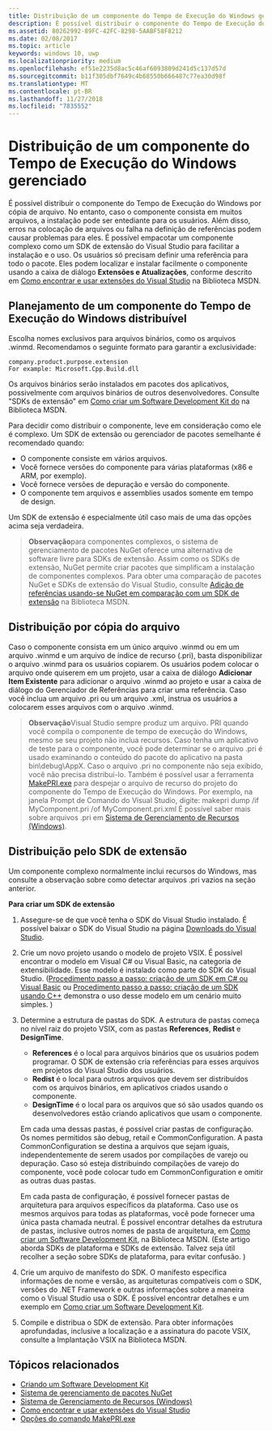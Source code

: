 ```yaml
---
title: Distribuição de um componente do Tempo de Execução do Windows gerenciado
description: É possível distribuir o componente do Tempo de Execução do Windows por cópia de arquivo.
ms.assetid: 80262992-89FC-42FC-8298-5AABF58F8212
ms.date: 02/08/2017
ms.topic: article
keywords: windows 10, uwp
ms.localizationpriority: medium
ms.openlocfilehash: ef51e2235d8ac5c46af6093809d241d5c137d57d
ms.sourcegitcommit: b11f305dbf7649c4b68550b666487c77ea30d98f
ms.translationtype: MT
ms.contentlocale: pt-BR
ms.lasthandoff: 11/27/2018
ms.locfileid: "7835552"
---
```

# <a name="distributing-a-managed-windows-runtime-component"></a>Distribuição de um componente do Tempo de Execução do Windows gerenciado



É possível distribuir o componente do Tempo de Execução do Windows por cópia de arquivo. No entanto, caso o componente consista em muitos arquivos, a instalação pode ser entediante para os usuários. Além disso, erros na colocação de arquivos ou falha na definição de referências podem causar problemas para eles. É possível empacotar um componente complexo como um SDK de extensão do Visual Studio para facilitar a instalação e o uso. Os usuários só precisam definir uma referência para todo o pacote. Eles podem localizar e instalar facilmente o componente usando a caixa de diálogo **Extensões e Atualizações**, conforme descrito em [Como encontrar e usar extensões do Visual Studio](https://msdn.microsoft.com/library/vstudio/dd293638.aspx) na Biblioteca MSDN.

## <a name="planning-a-distributable-windows-runtime-component"></a>Planejamento de um componente do Tempo de Execução do Windows distribuível

Escolha nomes exclusivos para arquivos binários, como os arquivos .winmd. Recomendamos o seguinte formato para garantir a exclusividade:

``` syntax
company.product.purpose.extension
For example: Microsoft.Cpp.Build.dll
```

Os arquivos binários serão instalados em pacotes dos aplicativos, possivelmente com arquivos binários de outros desenvolvedores. Consulte "SDKs de extensão" em [Como criar um Software Development Kit do](https://msdn.microsoft.com/library/hh768146.aspx) na Biblioteca MSDN.

Para decidir como distribuir o componente, leve em consideração como ele é complexo. Um SDK de extensão ou gerenciador de pacotes semelhante é recomendado quando:

-   O componente consiste em vários arquivos.
-   Você fornece versões do componente para várias plataformas (x86 e ARM, por exemplo).
-   Você fornece versões de depuração e versão do componente.
-   O componente tem arquivos e assemblies usados somente em tempo de design.

Um SDK de extensão é especialmente útil caso mais de uma das opções acima seja verdadeira.

> **Observação**para componentes complexos, o sistema de gerenciamento de pacotes NuGet oferece uma alternativa de software livre para SDKs de extensão. Assim como os SDKs de extensão, NuGet permite criar pacotes que simplificam a instalação de componentes complexos. Para obter uma comparação de pacotes NuGet e SDKs de extensão do Visual Studio, consulte [Adição de referências usando-se NuGet em comparação com um SDK de extensão](https://msdn.microsoft.com/library/jj161096.aspx) na Biblioteca MSDN.

## <a name="distribution-by-file-copy"></a>Distribuição por cópia do arquivo

Caso o componente consista em um único arquivo .winmd ou em um arquivo .winmd e um arquivo de índice de recurso (.pri), basta disponibilizar o arquivo .winmd para os usuários copiarem. Os usuários podem colocar o arquivo onde quiserem em um projeto, usar a caixa de diálogo **Adicionar Item Existente** para adicionar o arquivo .winmd ao projeto e usar a caixa de diálogo do Gerenciador de Referências para criar uma referência. Caso você inclua um arquivo .pri ou um arquivo .xml, instrua os usuários a colocarem esses arquivos com o arquivo .winmd.

> **Observação**Visual Studio sempre produz um arquivo. PRI quando você compila o componente de tempo de execução do Windows, mesmo se seu projeto não inclua recursos. Caso tenha um aplicativo de teste para o componente, você pode determinar se o arquivo .pri é usado examinando o conteúdo do pacote do aplicativo na pasta bin\\debug\\AppX. Caso o arquivo .pri no componente não seja exibido, você não precisa distribuí-lo. Também é possível usar a ferramenta [MakePRI.exe](https://msdn.microsoft.com/library/windows/apps/jj552945.aspx) para despejar o arquivo de recurso do projeto do componente do Tempo de Execução do Windows. Por exemplo, na janela Prompt de Comando do Visual Studio, digite: makepri dump /if MyComponent.pri /of MyComponent.pri.xml É possível saber mais sobre arquivos .pri em [Sistema de Gerenciamento de Recursos (Windows)](https://msdn.microsoft.com/library/windows/apps/jj552947.aspx).

## <a name="distribution-by-extension-sdk"></a>Distribuição pelo SDK de extensão

Um componente complexo normalmente inclui recursos do Windows, mas consulte a observação sobre como detectar arquivos .pri vazios na seção anterior.

**Para criar um SDK de extensão**

1.  Assegure-se de que você tenha o SDK do Visual Studio instalado. É possível baixar o SDK do Visual Studio na página [Downloads do Visual Studio](https://www.visualstudio.com/downloads/download-visual-studio-vs).
2.  Crie um novo projeto usando o modelo de projeto VSIX. É possível encontrar o modelo em Visual C# ou Visual Basic, na categoria de extensibilidade. Esse modelo é instalado como parte do SDK do Visual Studio. ([Procedimento passo a passo: criação de um SDK em C# ou Visual Basic](https://msdn.microsoft.com/library/jj127119.aspx) ou [Procedimento passo a passo: criação de um SDK usando C++](https://msdn.microsoft.com/library/jj127117.aspx) demonstra o uso desse modelo em um cenário muito simples. )
3.  Determine a estrutura de pastas do SDK. A estrutura de pastas começa no nível raiz do projeto VSIX, com as pastas **References**, **Redist** e **DesignTime**.

    -   **References** é o local para arquivos binários que os usuários podem programar. O SDK de extensão cria referências para esses arquivos em projetos do Visual Studio dos usuários.
    -   **Redist** é o local para outros arquivos que devem ser distribuídos com os arquivos binários, em aplicativos criados usando o componente.
    -   **DesignTime** é o local para os arquivos que só são usados quando os desenvolvedores estão criando aplicativos que usam o componente.

    Em cada uma dessas pastas, é possível criar pastas de configuração. Os nomes permitidos são debug, retail e CommonConfiguration. A pasta CommonConfiguration se destina a arquivos que sejam iguais, independentemente de serem usados por compilações de varejo ou depuração. Caso só esteja distribuindo compilações de varejo do componente, você pode colocar tudo em CommonConfiguration e omitir as outras duas pastas.

    Em cada pasta de configuração, é possível fornecer pastas de arquitetura para arquivos específicos da plataforma. Caso use os mesmos arquivos para todas as plataformas, você pode fornecer uma única pasta chamada neutral. É possível encontrar detalhes da estrutura de pastas, inclusive outros nomes de pasta de arquitetura, em [Como criar um Software Development Kit](https://msdn.microsoft.com/library/hh768146.aspx), na Biblioteca MSDN. (Este artigo aborda SDKs de plataforma e SDKs de extensão. Talvez seja útil recolher a seção sobre SDKs de plataforma, para evitar confusão. )

4.  Crie um arquivo de manifesto do SDK. O manifesto especifica informações de nome e versão, as arquiteturas compatíveis com o SDK, versões do .NET Framework e outras informações sobre a maneira como o Visual Studio usa o SDK. É possível encontrar detalhes e um exemplo em [Como criar um Software Development Kit](https://msdn.microsoft.com/library/hh768146.aspx).
5.  Compile e distribua o SDK de extensão. Para obter informações aprofundadas, inclusive a localização e a assinatura do pacote VSIX, consulte a Implantação VSIX na Biblioteca MSDN.

## <a name="related-topics"></a>Tópicos relacionados

* [Criando um Software Development Kit](https://msdn.microsoft.com/library/hh768146.aspx)
* [Sistema de gerenciamento de pacotes NuGet](https://github.com/NuGet/Home)
* [Sistema de Gerenciamento de Recursos (Windows)](https://msdn.microsoft.com/library/windows/apps/jj552947.aspx)
* [Como encontrar e usar extensões do Visual Studio](https://msdn.microsoft.com/library/dd293638.aspx)
* [Opções do comando MakePRI.exe](https://msdn.microsoft.com/library/windows/apps/jj552945.aspx)
